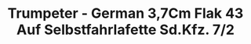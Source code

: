 ---
layout: product
title: "Trumpeter - German 3,7Cm Flak 43 Auf Selbstfahrlafette Sd.Kfz. 7/2"
price: "TBA" 
desc: "N/A"
img_path: "/assets/img/TRU01527.jpg"
brand: "N/A"
available: false
special_offer: false
new: false
soon: false
cat: "010000"
subcat: "013400"
subsubcat: "0N/A"
sifra: "TRU01527"
---